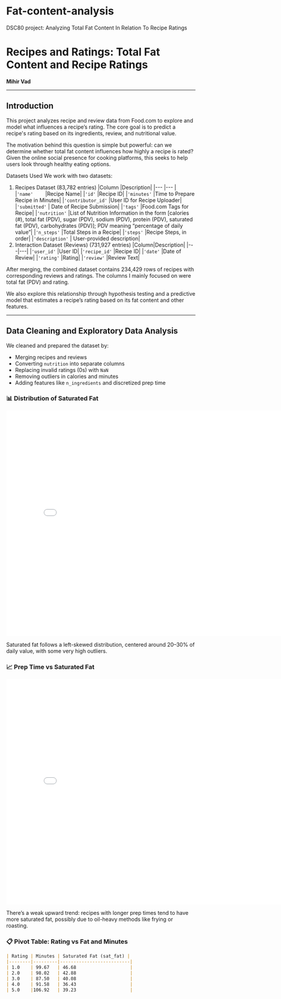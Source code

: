 # Fat-content-analysis
DSC80 project: Analyzing Total Fat Content In Relation To Recipe Ratings

# Recipes and Ratings: Total Fat Content and Recipe Ratings
**Mihir Vad**

---

## Introduction

This project analyzes recipe and review data from Food.com to explore and model what influences a recipe’s rating. The core goal is to predict a recipe's rating based on its ingredients, review, and nutritional value.

The motivation behind this question is simple but powerful: can we determine whether total fat content influences how highly a recipe is rated? Given the  online social presence for cooking platforms, this seeks to help users look through healthy eating options.

Datasets Used
We work with two datasets:

1. Recipes Dataset (83,782 entries)
|Column	                 |Description|
|---                     |---        |
|`'name'	`            |Recipe Name|
|`'id'`	                 |Recipe ID|
|`'minutes'`	         |Time to Prepare Recipe in Minutes|
|`'contributor_id'`	     |User ID for Recipe Uploader|
|`'submitted'`	            | Date of Recipe Submission|
|`'tags'`	              |Food.com Tags for Recipe|
|`'nutrition'`	          |List of Nutrition Information in the form [calories (#), total fat (PDV), sugar (PDV), sodium (PDV), protein    (PDV), saturated fat (PDV), carbohydrates (PDV)]; PDV meaning “percentage of daily value”|
|`'n_steps'`	          |Total Steps in a Recipe|
|`'steps'`	              |Recipe Steps, in order|
|`'description'`	     | User-provided description|
2. Interaction Dataset (Reviews) (731,927 entries)
|Column|Description|
|---|---|
|`'user_id'`	|User ID|
|`'recipe_id'`	|Recipe ID|
|`'date'`	|Date of Review|
|`'rating'`	|Rating|
|`'review'`	|Review Text|

After merging, the combined dataset contains 234,429 rows of recipes with corresponding reviews and ratings. The columns I mainly focused on were total fat (PDV) and rating.

We also explore this relationship through hypothesis testing and a predictive model that estimates a recipe’s rating based on its fat content and other features.

---

## Data Cleaning and Exploratory Data Analysis

We cleaned and prepared the dataset by:
- Merging recipes and reviews
- Converting `nutrition` into separate columns
- Replacing invalid ratings (0s) with `NaN`
- Removing outliers in calories and minutes
- Adding features like `n_ingredients` and discretized prep time

### 📊 Distribution of Saturated Fat
<iframe src="assets/ratings_dist.html" width="800" height="600" frameborder="0"></iframe>

Saturated fat follows a left-skewed distribution, centered around 20–30% of daily value, with some very high outliers.

### 📈 Prep Time vs Saturated Fat
<iframe src="assets/tot_fat_dist.html" width="800" height="600" frameborder="0"></iframe>

There’s a weak upward trend: recipes with longer prep times tend to have more saturated fat, possibly due to oil-heavy methods like frying or roasting.

### 📋 Pivot Table: Rating vs Fat and Minutes

```markdown
| Rating | Minutes | Saturated Fat (sat_fat) |
|--------|---------|--------------------------|
| 1.0    | 99.67   | 46.68                    |
| 2.0    | 98.02   | 42.88                    |
| 3.0    | 87.50   | 40.08                    |
| 4.0    | 91.58   | 36.43                    |
| 5.0    |106.92   | 39.23                    |